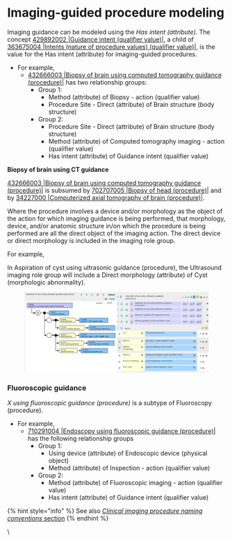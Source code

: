 # Imaging-guided procedure modeling

Imaging guidance can be modeled using the _Has intent (attribute)_. The concept [429892002 |Guidance intent (qualifier value)|](http://snomed.info/id/429892002), a child of [363675004 |Intents (nature of procedure values) (qualifier value)|](http://snomed.info/id/363675004), is the value for the Has intent (attribute) for imaging-guided procedures.&#x20;

* For example,&#x20;
  * [432666003 |Biopsy of brain using computed tomography guidance (procedure)|](http://snomed.info/id/432666003) has two relationship groups:
    * Group 1:&#x20;
      * Method (attribute) of Biopsy - action (qualifier value)
      * Procedure Site - Direct (attribute) of Brain structure (body structure)
    * Group 2:
      * Procedure Site - Direct (attribute) of Brain structure (body structure)
      * Method (attribute) of Computed tomography imaging - action (qualifier value)
      * Has intent (attribute) of Guidance intent (qualifier value)

**Biopsy of brain using CT guidance**

[432666003 |Biopsy of brain using computed tomography guidance (procedure)|](http://snomed.info/id/432666003) is subsumed by [702707005 |Biopsy of head (procedure)|](http://snomed.info/id/702707005) and by [34227000 |Computerized axial tomography of brain (procedure)|](http://snomed.info/id/34227000).

Where the procedure involves a device and/or morphology as the object of the action for which imaging guidance is being performed, that morphology, device, and/or anatomic structure in/on which the procedure is being performed are all the direct object of the imaging action.  The direct device or direct morphology is included in the imaging role group.

For example,

In Aspiration of cyst using ultrasonic guidance (procedure), the Ultrasound imaging role group will include a Direct morphology (attribute) of Cyst (morphologic abnormality). &#x20;

<figure><img src="../../../../../../.gitbook/assets/image (13).png" alt=""><figcaption></figcaption></figure>

### Fluoroscopic guidance <a href="#fluoroscopic-guidance" id="fluoroscopic-guidance"></a>

_X_ _using fluoroscopic guidance (procedure)_ is a subtype of Fluoroscopy (procedure).

* For example, &#x20;
  * &#x20;[ 710291004 |Endoscopy using fluoroscopic guidance (procedure)|](http://snomed.info/id/710291004) has the following relationship groups
    * Group 1:
      * Using device (attribute) of Endoscopic device (physical object)
      * Method (attribute) of Inspection - action (qualifier value)
    * Group 2:
      * Method (attribute) of Fluoroscopic imaging - action (qualifier value)
      * Has intent (attribute) of Guidance intent (qualifier value)

{% hint style="info" %}
See also [_Clinical imaging procedure naming conventions_ section](../../index-1/index/)
{% endhint %}

\
